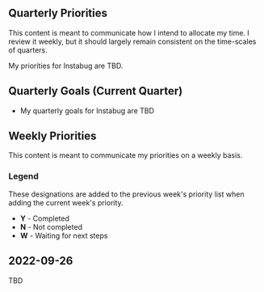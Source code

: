 ## Quarterly Priorities
This content is meant to communicate how I intend to allocate my time. I review it weekly, but it should largely remain consistent on the time-scales of quarters.

My priorities for Instabug are TBD.

## Quarterly Goals (Current Quarter)
- My quarterly goals for Instabug are TBD

## Weekly Priorities
This content is meant to communicate my priorities on a weekly basis. 

### Legend
These designations are added to the previous week's priority list when adding the current week's priority.
* **Y** - Completed
* **N** - Not completed
* **W** - Waiting for next steps

## 2022-09-26
TBD
